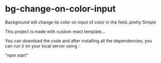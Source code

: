 # bg-change-on-color-input
Background will change its color on input of color in the field..pretty Simple

This project is made with custom react template...

You can download the code and after installing all the dependencies, you can run it on your local server using :

"npm start"


